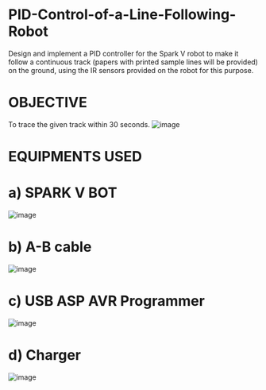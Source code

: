 # PID-Control-of-a-Line-Following-Robot
Design and implement a PID controller for the Spark V robot to make it follow a continuous track (papers with printed sample lines will be provided) on the ground, using the IR sensors provided on the robot for this purpose.
# OBJECTIVE
To trace the given track within 30 seconds.
![image](https://user-images.githubusercontent.com/47277960/184232380-c6d9c2e7-9a7e-4a6b-b5f9-810a4a2bd073.png)

# EQUIPMENTS USED
# a) SPARK V BOT
![image](https://user-images.githubusercontent.com/47277960/184232833-8205e1f0-79cd-4418-bbc0-44b797302322.png)



# b) A-B cable
![image](https://user-images.githubusercontent.com/47277960/184232979-87cd6115-5444-4f9b-8a7e-32ca1c1ff012.png)


# c) USB ASP AVR Programmer
![image](https://user-images.githubusercontent.com/47277960/184233165-e0631752-caf3-40b6-90e8-248d05ce99e3.png)


# d) Charger
![image](https://user-images.githubusercontent.com/47277960/184233298-2bd5239a-fb8b-4bdd-b25a-de5da1b516b1.png)
